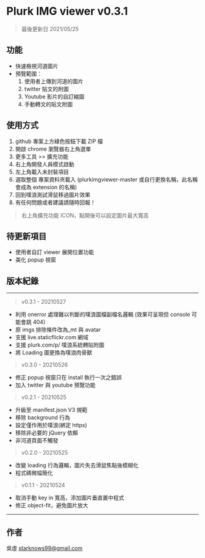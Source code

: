 # Plurk IMG viewer v0.3.1

> 最後更新日 2021/05/25

## 功能

- 快速檢視河道圖片
- 預覽範圍：
  1. 使用者上傳到河道的圖片
  2. twitter 貼文的附圖
  3. Youtube 影片的自訂縮圖
  4. 手動轉文的貼文附圖

## 使用方式

1. github 專案上方綠色按鈕下載 ZIP 檔
2. 開啟 chrome 瀏覽器右上角選單
3. 更多工具 >> 擴充功能
4. 右上角開發人員模式啟動
5. 左上角載入未封裝項目
6. 選取整個 專案資料夾載入 (plurkimgviewer-master 或自行更換名稱，此名稱會成為 extension 的名稱)
7. 回到噗浪測試滑鼠移過圖片效果
8. 有任何問題或者建議請隨時回報！

> 右上角擴充功能 ICON，點開後可以設定圖片最大寬高

## 待更新項目

- 使用者自訂 viewer 展開位置功能
- 美化 popup 視窗

## 版本紀錄

---

> v0.3.1 - 20210527

- 利用 onerror 處理難以判斷的噗浪圖檔副檔名邏輯 (效果可呈現但 console 可能會跳 404)
- 原 imgs 排除條件改為\_mt 與 avatar
- 支援 live.staticflickr.com 網域
- 支援 plurk.com/p/ 噗浪系統轉貼附圖
- 將 Loading 圖更換為噗浪肉骨獸

> v0.3.0 - 20210526

- 修正 popup 視窗只在 install 執行一次之錯誤
- 加入 twitter 與 youtube 預覽功能

> v0.2.1 - 20210525

- 升級至 manifest.json V3 規範
- 移除 background 行為
- 設定僅作用於噗浪(綁定 https)
- 移除非必要的 jQuery 依賴
- 非河道頁面不觸發

> v0.2.0 - 20210525

- 改變 loading 行為邏輯，圖片失去滑鼠焦點後模糊化
- 程式碼微幅簡化

> v0.1.1 - 20210524

- 取消手動 key in 寬高，添加圖片垂直置中程式
- 修正 object-fit，避免圖片放大

---

## 作者

吳虛
starknows99@gmail.com

